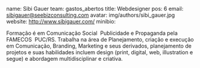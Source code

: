 name: Sibi Gauer
team: gastos_abertos
title: Webdesigner
pos: 6
email: sibigauer@seebizconsulting.com
avatar: img/authors/sibi_gauer.jpg
website: http://www.sibigauer.com/
minibio:

Formação é em Comunicação Social ­ Publicidade e Propaganda pela FAMECOS ­ PUC/RS. Trabalha na área de Planejamento, criação e execução em Comunicação, Branding, Marketing e seus derivados, planejamento de projetos e suas habilidades incluem design (print, digital, web, illustration e segue) e abordagem multidisciplinar e criativa.
